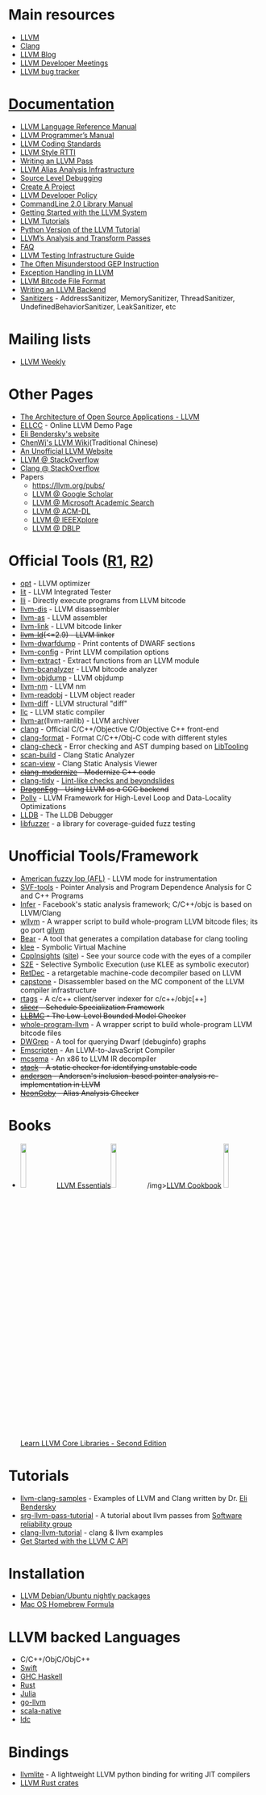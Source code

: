 # Main resources
- [LLVM](https://www.llvm.org)
- [Clang](https://clang.llvm.org)
- [LLVM Blog](http://blog.llvm.org/)
- [LLVM Developer Meetings](https://llvm.org/devmtg)
- [LLVM bug tracker](https://bugs.llvm.org)

# [Documentation](https://llvm.org/docs/index.html)
- [LLVM Language Reference Manual](https://llvm.org/docs/LangRef.html)
- [LLVM Programmer’s Manual](https://llvm.org/docs/ProgrammersManual.html)
- [LLVM Coding Standards](https://llvm.org/docs/CodingStandards.html)
- [LLVM Style RTTI](https://llvm.org/docs/HowToSetUpLLVMStyleRTTI.html)
- [Writing an LLVM Pass](https://llvm.org/docs/WritingAnLLVMPass.html)
- [LLVM Alias Analysis Infrastructure](https://llvm.org/docs/AliasAnalysis.html)
- [Source Level Debugging](https://llvm.org/docs/SourceLevelDebugging.html)
- [Create A Project](https://llvm.org/docs/Projects.html)
- [LLVM Developer Policy](https://llvm.org/docs/DeveloperPolicy.html)
- [CommandLine 2.0 Library Manual](https://llvm.org/docs/CommandLine.html)
- [Getting Started with the LLVM System](https://llvm.org/docs/GettingStarted.html)
- [LLVM Tutorials](https://llvm.org/docs/tutorial/index.html)
- [Python Version of the LLVM Tutorial](https://github.com/eliben/pykaleidoscope)
- [LLVM’s Analysis and Transform Passes](https://llvm.org/docs/Passes.html)
- [FAQ](https://llvm.org/docs/FAQ.html)
- [LLVM Testing Infrastructure Guide](https://llvm.org/docs/TestingGuide.html)
- [The Often Misunderstood GEP Instruction](https://llvm.org/docs/GetElementPtr.html)
- [Exception Handling in LLVM](https://llvm.org/docs/ExceptionHandling.html)
- [LLVM Bitcode File Format](https://llvm.org/docs/BitCodeFormat.html)
- [Writing an LLVM Backend](https://llvm.org/docs/WritingAnLLVMBackend.html)
- [Sanitizers](docs/sanitizers) - AddressSanitizer, MemorySanitizer, ThreadSanitizer, UndefinedBehaviorSanitizer, LeakSanitizer, etc

# Mailing lists
  - [LLVM Weekly](https://llvmweekly.org/)

# Other Pages
- [The Architecture of Open Source Applications - LLVM](https://www.aosabook.org/en/llvm.html)
- [ELLCC](https://ellcc.org/demo/index.cgi) - Online LLVM Demo Page
- [Eli Bendersky's website](https://eli.thegreenplace.net/)
- [ChenWj's LLVM Wiki](https://people.cs.nctu.edu.tw/~chenwj/dokuwiki/doku.php?id=llvm)(Traditional Chinese)
- [An Unofficial LLVM Website](https://llvm.lyngvig.org/Articles/)
- [LLVM @ StackOverflow](https://stackoverflow.com/questions/tagged/llvm)
- [Clang @ StackOverflow](https://stackoverflow.com/questions/tagged/clang)
- Papers
  - https://llvm.org/pubs/
  - [LLVM @ Google Scholar](https://scholar.google.com.sg/scholar?hl=en&q=llvm&btnG=&as_sdt=1%2C5&as_sdtp=)
  - [LLVM @ Microsoft Academic Search](https://academic.research.microsoft.com/Search?query=llvm)
  - [LLVM @ ACM-DL](https://dl.acm.org/results.cfm?h=1&cfid=474738638&cftoken=86744949)
  - [LLVM @ IEEEXplore](https://ieeexplore.ieee.org/search/searchresult.jsp?newsearch=true&queryText=llvm)
  - [LLVM @ DBLP](https://dblp.org/search/#query=llvm&qp=H1.37:W1.3:F1.4:F2.4:F3.4:F4.3)

# Official Tools ([R1](https://llvm.org/docs/CommandGuide/index.html), [R2](https://llvm.org/ProjectsWithLLVM/))
- [opt](https://llvm.org/docs/CommandGuide/opt.html) - LLVM optimizer
- [lit](https://llvm.org/docs/CommandGuide/lit.html) - LLVM Integrated Tester
- [lli](https://llvm.org/docs/CommandGuide/lli.html) - Directly execute programs from LLVM bitcode
- [llvm-dis](https://llvm.org/docs/CommandGuide/llvm-dis.html) - LLVM disassembler
- [llvm-as](https://llvm.org/docs/CommandGuide/llvm-as.html) - LLVM assembler
- [llvm-link](https://llvm.org/docs/CommandGuide/llvm-link.html) - LLVM bitcode linker
- ~~[llvm-ld](https://llvm.org/releases/2.9/docs/CommandGuide/html/llvm-ld.html)(<=2.9) - LLVM linker~~
- [llvm-dwarfdump](https://llvm.org/docs/CommandGuide/llvm-dwarfdump.html) - Print contents of DWARF sections
- [llvm-config](https://llvm.org/docs/CommandGuide/llvm-config.html) - Print LLVM compilation options
- [llvm-extract](https://llvm.org/docs/CommandGuide/llvm-extract.html) - Extract functions from an LLVM module
- [llvm-bcanalyzer](https://llvm.org/docs/CommandGuide/llvm-bcanalyzer.html) - LLVM bitcode analyzer
- [llvm-objdump](https://llvm.org/docs/CommandGuide/llvm-objdump.html) - LLVM objdump
- [llvm-nm](https://llvm.org/docs/CommandGuide/llvm-nm.html) - LLVM nm
- [llvm-readobj](https://llvm.org/docs/CommandGuide/llvm-readobj.html) - LLVM object reader
- [llvm-diff](https://llvm.org/docs/CommandGuide/llvm-diff.html) - LLVM structural "diff"
- [llc](https://llvm.org/docs/CommandGuide/llc.html) -  LLVM static compiler
- [llvm-ar](https://llvm.org/docs/CommandGuide/llvm-ar.html)(llvm-ranlib) - LLVM archiver
- [clang](https://clang.llvm.org/) - Official C/C++/Objective C/Objective C++ front-end
- [clang-format](https://clang.llvm.org/docs/ClangFormat.html) - Format C/C++/Obj-C code with different styles
- [clang-check](https://clang.llvm.org/docs/ClangCheck.html) - Error checking and AST dumping based on [LibTooling](https://clang.llvm.org/docs/LibTooling.html)
- [scan-build](https://clang-analyzer.llvm.org/) - Clang Static Analyzer
- [scan-view](https://clang-analyzer.llvm.org/) - Clang Static Analysis Viewer
- ~~[clang-modernize](https://clang.llvm.org/extra/clang-modernize.html) - Modernize C++ code~~
- [clang-tidy](https://clang.llvm.org/extra/clang-tidy.html) - [Lint-like checks and beyondslides](https://llvm.org/devmtg/2014-04/PDFs/Talks/clang-tidy%20LLVM%20Euro%202014.pdf)
- ~~[DragonEgg](https://dragonegg.llvm.org/) - Using LLVM as a GCC backend~~
- [Polly](https://polly.llvm.org/) - LLVM Framework for High-Level Loop and Data-Locality Optimizations
- [LLDB](https://lldb.llvm.org/) - The LLDB Debugger
- [libfuzzer](https://llvm.org/docs/LibFuzzer.html) - a library for coverage-guided fuzz testing

# Unofficial Tools/Framework
- [American fuzzy lop (AFL)](https://lcamtuf.coredump.cx/afl/) - LLVM mode for instrumentation
- [SVF-tools](https://github.com/SVF-tools/SVF) - Pointer Analysis and Program Dependence Analysis for C and C++ Programs
- [Infer](https://github.com/facebook/infer) - Facebook's static analysis framework; C/C++/objc is based on LLVM/Clang
- [wllvm](https://github.com/travitch/whole-program-llvm) - A wrapper script to build whole-program LLVM bitcode files; its go port [gllvm](https://github.com/SRI-CSL/gllvm)
- [Bear](https://github.com/rizsotto/Bear) - A tool that generates a compilation database for clang tooling
- [klee](https://github.com/klee/klee) - Symbolic Virtual Machine
- [CppInsights](https://github.com/andreasfertig/cppinsights) ([site](https://cppinsights.io/)) - See your source code with the eyes of a compiler
- [S2E](https://github.com/s2e) - Selective Symbolic Execution (use KLEE as symbolic executor)
- [RetDec](https://github.com/avast-tl/retdec) - a retargetable machine-code decompiler based on LLVM
- [capstone](https://www.capstone-engine.org/beyond_llvm.html) - Disassembler based on the MC component of the LLVM compiler infrastructure
- [rtags](https://github.com/Andersbakken/rtags) - A c/c++ client/server indexer for c/c++/objc[++]
- ~~[slicer](https://github.com/wujingyue/slicer) - Schedule Specialization Framework~~
- ~~[LLBMC](https://llbmc.org/) - The Low-Level Bounded Model Checker~~
- [whole-program-llvm](https://github.com/travitch/whole-program-llvm) - A wrapper script to build whole-program LLVM bitcode files
- [DWGrep](https://pmachata.github.io/dwgrep/) - A tool for querying Dwarf (debuginfo) graphs
- [Emscripten](https://github.com/kripken/emscripten) - An LLVM-to-JavaScript Compiler
- [mcsema](https://github.com/trailofbits/mcsema) - An x86 to LLVM IR decompiler
- ~~[stack](https://github.com/xiw/stack) - A static checker for identifying unstable code~~
- ~~[andersen](https://github.com/grievejia/andersen) - Andersen's inclusion-based pointer analysis re-implementation in LLVM~~
- ~~[NeonGoby](https://github.com/wujingyue/neongoby) - Alias Analysis Checker~~

# Books
- <img src="https://www.packtpub.com/media/catalog/product/cache/e4d64343b1bc593f1c5348fe05efa4a6/0/8/0801_b04785_llvm20essentials_.jpg" width="15%"></img><a href="https://www.packtpub.com/application-development/llvm-essentials">LLVM Essentials</a><img src="https://www.packtpub.com/media/catalog/product/cache/e4d64343b1bc593f1c5348fe05efa4a6/5/9/5981os_llvm20cookbook.jpg" width="15%">/img><a href="https://www.packtpub.com/application-development/llvm-cookbook">LLVM Cookbook</a> <img src="https://images-na.ssl-images-amazon.com/images/I/81N80UaepKL.jpg" width="15%"></img><a href="https://www.amazon.com/Learn-LLVM-Core-Libraries-essentials/dp/1789136148">Learn LLVM Core Libraries - Second Edition</a>


# Tutorials
- [llvm-clang-samples](https://github.com/eliben/llvm-clang-samples) - Examples of LLVM and Clang written by Dr. [Eli Bendersky](https://eli.thegreenplace.net/)
- [srg-llvm-pass-tutorial](https://github.com/delcypher/srg-llvm-pass-tutorial) - A tutorial about llvm passes from [Software reliability group](https://srg.doc.ic.ac.uk/)
- [clang-llvm-tutorial](https://github.com/lijiansong/clang-llvm-tutorial) - clang & llvm examples
- [Get Started with the LLVM C API](https://pauladamsmith.com/blog/2015/01/how-to-get-started-with-llvm-c-api.html)

# Installation
- [LLVM Debian/Ubuntu nightly packages](https://apt.llvm.org/)
- [Mac OS Homebrew Formula](https://github.com/Homebrew/homebrew-core/blob/master/Formula/llvm.rb)

# LLVM backed Languages
- C/C++/ObjC/ObjC++
- [Swift](https://developer.apple.com/swift/)
- [GHC Haskell](https://www.haskell.org/ghc/)
- [Rust](https://www.rust-lang.org)
- [Julia](https://julialang.org/)
- [go-llvm](https://github.com/go-llvm/llgo)
- [scala-native](https://github.com/scala-native/scala-native)
- [ldc](https://github.com/ldc-developers/ldc)

# Bindings
- [llvmlite](https://github.com/numba/llvmlite) - A lightweight LLVM python binding for writing JIT compilers
- [LLVM Rust crates](https://crates.io/search?q=llvm)
